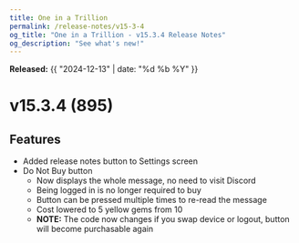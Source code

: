 ```yaml
---
title: One in a Trillion
permalink: /release-notes/v15-3-4
og_title: "One in a Trillion - v15.3.4 Release Notes"
og_description: "See what's new!"
---
```

**Released:** {{ "2024-12-13" | date: "%d %b %Y" }}

# v15.3.4 (895)
## Features
- Added release notes button to Settings screen
- Do Not Buy button
  - Now displays the whole message, no need to visit Discord
  - Being logged in is no longer required to buy
  - Button can be pressed multiple times to re-read the message
  - Cost lowered to 5 yellow gems from 10
  - **NOTE:** The code now changes if you swap device or logout, button will become purchasable again 
